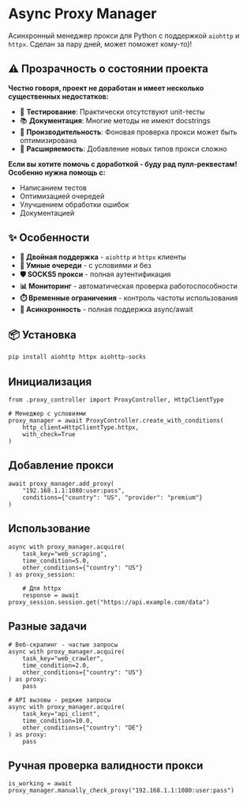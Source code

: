 # Async Proxy Manager

Асинхронный менеджер прокси для Python с поддержкой `aiohttp` и `httpx`. Сделан за пару дней, может поможет кому-то)!

## ⚠️ Прозрачность о состоянии проекта

**Честно говоря, проект не доработан и имеет несколько существенных недостатков:**

- 🐛 **Тестирование**: Практически отсутствуют unit-тесты
- 📚 **Документация**: Многие методы не имеют docstrings
- 🎯 **Производительность**: Фоновая проверка прокси может быть оптимизирована
- 🧩 **Расширяемость**: Добавление новых типов прокси сложно

**Если вы хотите помочь с доработкой - буду рад пулл-реквестам! Особенно нужна помощь с:**

- Написанием тестов
- Оптимизацией очередей
- Улучшением обработки ошибок
- Документацией

## ✨ Особенности

- **🔧 Двойная поддержка** - `aiohttp` и `httpx` клиенты
- **🎯 Умные очереди** - с условиями и без
- **🛡️ SOCKS5 прокси** - полная аутентификация
- **📊 Мониторинг** - автоматическая проверка работоспособности
- **⏱️ Временные ограничения** - контроль частоты использования
- **🚀 Асинхронность** - полная поддержка async/await

## 📦 Установка

```bash
pip install aiohttp httpx aiohttp-socks
```
## Инициализация
```
from .proxy_controller import ProxyController, HttpClientType

# Менеджер с условиями
proxy_manager = await ProxyController.create_with_conditions(
    http_client=HttpClientType.httpx,
    with_check=True
)
```

## Добавление прокси
```
await proxy_manager.add_proxy(
    "192.168.1.1:1080:user:pass",
    conditions={"country": "US", "provider": "premium"}
)
```

## Использование
```
async with proxy_manager.acquire(
    task_key="web_scraping",
    time_condition=5.0,
    other_conditions={"country": "US"}
) as proxy_session:
    
    # Для httpx
    response = await proxy_session.session.get("https://api.example.com/data")
```

## Разные задачи
```
# Веб-скрапинг - частые запросы
async with proxy_manager.acquire(
    task_key="web_crawler",
    time_condition=2.0,
    other_conditions={"country": "US"}
) as proxy:
    pass

# API вызовы - редкие запросы  
async with proxy_manager.acquire(
    task_key="api_client", 
    time_condition=10.0,
    other_conditions={"country": "DE"}
) as proxy:
    pass
```

## Ручная проверка валидности прокси
```
is_working = await proxy_manager.manually_check_proxy("192.168.1.1:1080:user:pass")
```
